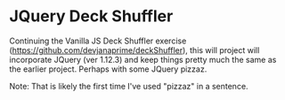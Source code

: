 JQuery Deck Shuffler
========================

Continuing the Vanilla JS Deck Shuffler exercise (https://github.com/devjanaprime/deckShuffler), this will project will incorporate JQuery (ver 1.12.3) and keep things pretty much the same as the earlier project. Perhaps with some JQuery pizzaz.

Note: That is likely the first time I've used "pizzaz" in a sentence.
